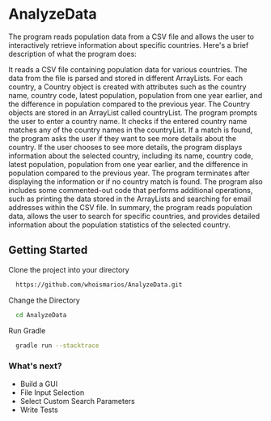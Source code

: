 # AnalyzeData

The program reads population data from a CSV file and allows the user to interactively
retrieve information about specific countries. 
Here's a brief description of what the program does:

It reads a CSV file containing population data for various countries.
The data from the file is parsed and stored in different ArrayLists.
For each country, a Country object is created with attributes such as the country name, country code, latest population,
population from one year earlier, and the difference in population compared to the previous year.
The Country objects are stored in an ArrayList called countryList.
The program prompts the user to enter a country name.
It checks if the entered country name matches any of the country names in the countryList.
If a match is found, the program asks the user if they want to see more details about the country.
If the user chooses to see more details, the program displays information about the selected country, 
including its name, country code, latest population, population from one year earlier, and the difference 
in population compared to the previous year.
The program terminates after displaying the information or if no country match is found.
The program also includes some commented-out code that performs additional operations, such as printing
the data stored in the ArrayLists and searching for email addresses within the CSV file.
In summary, the program reads population data, allows the user to search for specific countries,
and provides detailed information about the population statistics of the selected country.

## Getting Started

Clone the project into your directory
```bash
  https://github.com/whoismarios/AnalyzeData.git
 ```

Change the Directory
```bash
  cd AnalyzeData
```

Run Gradle
```bash
  gradle run --stacktrace
```

### What's next?
- Build a GUI
- File Input Selection
- Select Custom Search Parameters
- Write Tests
